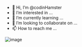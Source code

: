 - 👋 Hi, I’m @codinHamster
- 👀 I’m interested in ...
- 🌱 I’m currently learning ...
- 💞️ I’m looking to collaborate on ...
- 📫 How to reach me ...

<!---
codinHamster/codinHamster is a ✨ special ✨ repository because its `README.md` (this file) appears on your GitHub profile.
You can click the Preview link to take a look at your changes.
--->

![image](https://github.com/codinHamster/codinHamster/assets/149699474/c1c5080b-0770-4b8d-896c-c4d065d3536a)

